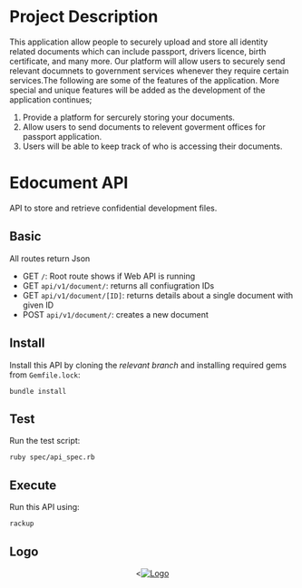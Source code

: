 # Project Description

This application allow people to securely upload and store all identity related documents which can include passport, drivers licence, birth certificate, and many more. Our platform will allow users to securely send relevant documnets to government services whenever they require certain services.The following are some of the features of the application. More special and unique features will be added as the development of the application continues;

1. Provide a platform for sercurely storing your documents.
2. Allow users to send documents to relevent goverment offices for passport application.
3. Users will be able to keep  track of who is accessing their documents.


# Edocument API

API to store and retrieve confidential development files.

## Basic

All routes return Json

- GET `/`: Root route shows if Web API is running
- GET `api/v1/document/`: returns all confiugration IDs
- GET `api/v1/document/[ID]`: returns details about a single document with given ID
- POST `api/v1/document/`: creates a new document

## Install

Install this API by cloning the *relevant branch* and installing required gems from `Gemfile.lock`:

```shell
bundle install
```

## Test

Run the test script:

```shell
ruby spec/api_spec.rb
```

## Execute

Run this API using:

```shell
rackup
```

## Logo

<p align="center">
  <<a href="https://ibb.co/nkOsTn"><img src="https://image.ibb.co/gijcuS/240_F_157145617_I0_Dv_ZCovewd9kup_Hpj_C21_Mrfe_C6_M9i2_I.jpg" alt="Logo" border="0"></a>
  
</p>
